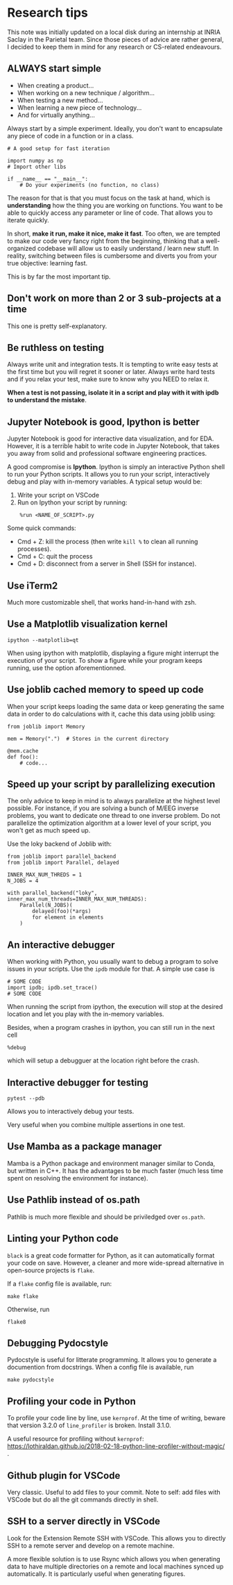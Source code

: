 # Research tips

This note was initially updated on a local disk during an internship at INRIA
Saclay in the Parietal team. Since those pieces of advice are rather general,
I decided to keep them in mind for any research or CS-related endeavours.

## ALWAYS start simple

- When creating a product...
- When working on a new technique / algorithm...
- When testing a new method...
- When learning a new piece of technology...
- And for virtually anything...

Always start by a simple experiment. Ideally, you don't want to encapsulate any piece
of code in a function or in a class.

```
# A good setup for fast iteration

import numpy as np
# Import other libs

if __name__ == "__main__":
    # Do your experiments (no function, no class)
```

The reason for that is that you must focus on the task at hand, which is **understanding**
how the thing you are working on functions. You want to be able to quickly access
any parameter or line of code. That allows you to iterate quickly.

In short, **make it run, make it nice, make it fast**. Too often, we are tempted to
make our code very fancy right from the beginning, thinking that a well-organized codebase
will allow us to easily understand / learn new stuff. In reality, switching between files
is cumbersome and diverts you from your true objective: learning fast.

This is by far the most important tip.

## Don't work on more than 2 or 3 sub-projects at a time

This one is pretty self-explanatory.


## Be ruthless on testing

Always write unit and integration tests. It is tempting to write easy tests at the first time
but you will regret it sooner or later. Always write hard tests and if you relax your test, 
make sure to know why you NEED to relax it.

**When a test is not passing, isolate it in a script and play with it with ipdb to understand the mistake**.


## Jupyter Notebook is good, Ipython is better

Jupyter Notebook is good for interactive data visualization, and for EDA. However, it is a
terrible habit to write code in Jupyter Notebook, that takes you away from solid and 
professional software engineering practices. 

A good compromise is **Ipython**. Ipython is simply an interactive Python shell to run your 
Python scripts. It allows you to run your script, interactively debug and play with in-memory
variables. A typical setup would be:

1. Write your script on VSCode
2. Run on Ipython your script by running:

```
    %run <NAME_OF_SCRIPT>.py
```

Some quick commands:

- Cmd + Z: kill the process (then write `kill %` to clean all running processes).
- Cmd + C: quit the process
- Cmd + D: disconnect from a server in Shell (SSH for instance).


## Use iTerm2

Much more customizable shell, that works hand-in-hand with zsh.


## Use a Matplotlib visualization kernel 

```
ipython --matplotlib=qt
```

When using ipython with matplotlib, displaying a figure might interrupt the execution
of your script. To show a figure while your program keeps running, use the option
aforementionned.


## Use joblib cached memory to speed up code 

When your script keeps loading the same data or keep generating the same data in order
to do calculations with it, cache this data using joblib using:

```
from joblib import Memory

mem = Memory(".")  # Stores in the current directory

@mem.cache
def foo():
    # code...
```

## Speed up your script by parallelizing execution

The only advice to keep in mind is to always parallelize at the highest level possible.
For instance, if you are solving a bunch of M/EEG inverse problems, you want to dedicate
one thread to one inverse problem. Do not parallelize the optimization algorithm at a
lower level of your script, you won't get as much speed up.

Use the loky backend of Joblib with:

```
from joblib import parallel_backend
from joblib import Parallel, delayed

INNER_MAX_NUM_THREDS = 1
N_JOBS = 4 

with parallel_backend("loky", inner_max_num_threads=INNER_MAX_NUM_THREADS):
    Parallel(N_JOBS)(
        delayed(foo)(*args)
        for element in elements
    )
```

## An interactive debugger

When working with Python, you usually want to debug a program to solve issues in your
scripts. Use the `ipdb` module for that. A simple use case is

```
# SOME CODE
import ipdb; ipdb.set_trace()
# SOME CODE
``` 

When running the script from ipython, the execution will stop at the desired location
and let you play with the in-memory variables.

Besides, when a program crashes in ipython, you can still run in the next cell

```
%debug
```

which will setup a debugguer at the location right before the crash.


## Interactive debugger for testing

```
pytest --pdb
```

Allows you to interactively debug your tests.

Very useful when you combine multiple assertions in one test.


## Use Mamba as a package manager

Mamba is a Python package and environment manager similar to Conda, but written in
C++. It has the advantages to be much faster (much less time spent on resolving the
environment for instance).


## Use Pathlib instead of os.path

Pathlib is much more flexible and should be priviledged over `os.path`.


## Linting your Python code

`black` is a great code formatter for Python, as it can automatically format your
code on save. However, a cleaner and more wide-spread alternative in open-source
projects is `flake`.

If a `flake` config file is available, run: 

```
make flake
```

Otherwise, run

```
flake8
```


## Debugging Pydocstyle

Pydocstyle is useful for litterate programming. It allows you to generate a documention
from docstrings. When a config file is available, run

```
make pydocstyle
```


## Profiling your code in Python

To profile your code line by line, use `kernprof`. At the time of writing, beware
that version 3.2.0 of `line_profiler` is broken. Install 3.1.0.

A useful resource for profiling without `kernprof`: 
https://lothiraldan.github.io/2018-02-18-python-line-profiler-without-magic/ .


## Github plugin for VSCode

Very classic. Useful to add files to your commit. 
Note to self: add files with VSCode but do all the git commands directly in shell.


## SSH to a server directly in VSCode

Look for the Extension Remote SSH with VSCode. This allows you to directly SSH
to a remote server and develop on a remote machine.

A more flexible solution is to use Rsync which allows you when generating data
to have multiple directories on a remote and local machines synced up automatically.
It is particularly useful when generating figures.
